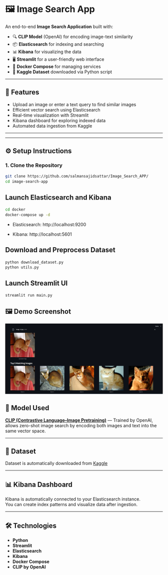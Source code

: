# 🖼️ Image Search App

An end-to-end **Image Search Application** built with:

- 🔍 **CLIP Model** (OpenAI) for encoding image-text similarity  
- 📦 **Elasticsearch** for indexing and searching  
- 📊 **Kibana** for visualizing the data  
- 🖥️ **Streamlit** for a user-friendly web interface  
- 🐳 **Docker Compose** for managing services  
- 🧠 **Kaggle Dataset** downloaded via Python script  

---

## 🚀 Features

- Upload an image or enter a text query to find similar images  
- Efficient vector search using Elasticsearch  
- Real-time visualization with Streamlit  
- Kibana dashboard for exploring indexed data  
- Automated data ingestion from Kaggle  

---


---

## ⚙️ Setup Instructions

### 1. Clone the Repository

```bash
git clone https://github.com/salmansajidsattar/Image_Search_APP/
cd image-search-app
```

## Launch Elasticsearch and Kibana
```bash
cd docker
docker-compose up -d
```

* Elasticsearch: http://localhost:9200

* Kibana: http://localhost:5601

## Download and Preprocess Dataset
```bash
python download_dataset.py
python utils.py
```

## Launch Streamlit UI
```bash
streamlit run main.py
```

## 🖼️ Demo Screenshot

![App Screenshot](https://github.com/salmansajidsattar/Image_Search_APP/blob/main/demo.png)

## 🧠 Model Used

**[CLIP (Contrastive Language–Image Pretraining)](https://github.com/openai/CLIP)** — Trained by OpenAI, allows zero-shot image search by encoding both images and text into the same vector space.

---

## 📸 Dataset

Dataset is automatically downloaded from [Kaggle](https://www.kaggle.com/)

---

## 📊 Kibana Dashboard

Kibana is automatically connected to your Elasticsearch instance.  
You can create index patterns and visualize data after ingestion.

---

## 🛠️ Technologies

- **Python**  
- **Streamlit**  
- **Elasticsearch**  
- **Kibana**  
- **Docker Compose**  
- **CLIP by OpenAI**


